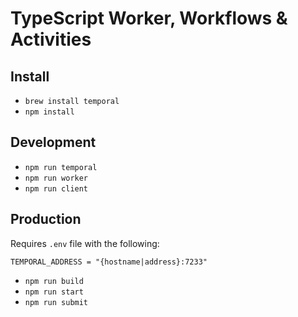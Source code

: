 # TypeScript Worker, Workflows & Activities

## Install

-   `brew install temporal`
-   `npm install`

## Development

-   `npm run temporal`
-   `npm run worker`
-   `npm run client`

## Production

Requires `.env` file with the following:

```
TEMPORAL_ADDRESS = "{hostname|address}:7233"
```

-   `npm run build`
-   `npm run start`
-   `npm run submit`
